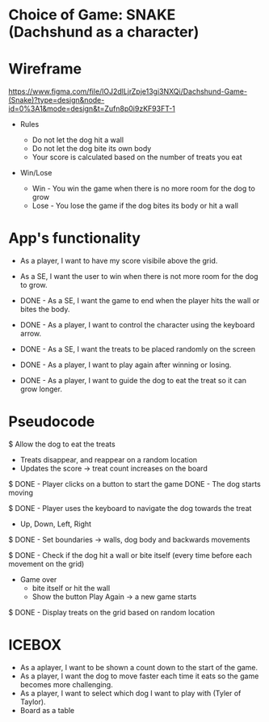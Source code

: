 # Choice of Game: SNAKE (Dachshund as a character)

# Wireframe
https://www.figma.com/file/lOJ2dlLjrZpje13gi3NXQi/Dachshund-Game-(Snake)?type=design&node-id=0%3A1&mode=design&t=Zufn8p0i9zKF93FT-1


* Rules
  * Do not let the dog hit a wall
  * Do not let the dog bite its own body
  * Your score is calculated based on the number of treats you eat

* Win/Lose
  * Win - You win the game when there is no more room for the dog to grow
  * Lose - You lose the game if the dog bites its body or hit a wall


# App's functionality
- As a player, I want to have my score visibile above the grid.
- As a SE, I want the user to win when there is not more room for the dog to grow.

- DONE - As a SE, I want the game to end when the player hits the wall or bites the body.
- DONE - As a player, I want to control the character using the keyboard arrow.
- DONE - As a SE, I want the treats to be placed randomly on the screen 
- DONE - As a player, I want to play again after winning or losing.
- DONE - As a player, I want to guide the dog to eat the treat so it can grow longer.


# Pseudocode 
$ Allow the dog to eat the treats
  - Treats disappear, and reappear on a random location
  - Updates the score -> treat count increases on the board
  
$ DONE - Player clicks on a button to start the game 
  DONE - The dog starts moving

$ DONE - Player uses the keyboard to navigate the dog towards the treat
  * Up, Down, Left, Right
  
$ DONE - Set boundaries -> walls, dog body and backwards movements

$ DONE - Check if the dog hit a wall or bite itself (every time before each movement on the grid)
  * Game over 
      * bite itself or hit the wall
      * Show the button Play Again -> a new game starts

$ DONE - Display treats on the grid based on random location



# ICEBOX 
- As a aplayer, I want to be shown a count down to the start of the game.
- As a player, I want the dog to move faster each time it eats so the game becomes more challenging.
- As a player, I want to select which dog I want to play with (Tyler of Taylor).
- Board as a table